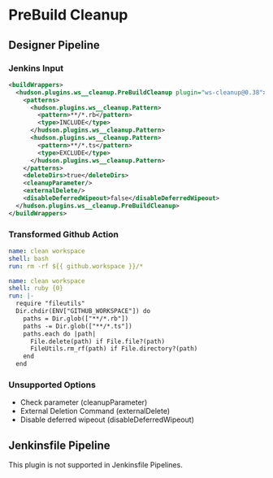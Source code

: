 # PreBuild Cleanup

## Designer Pipeline

### Jenkins Input

```xml
<buildWrappers>
  <hudson.plugins.ws__cleanup.PreBuildCleanup plugin="ws-cleanup@0.38">
    <patterns>
      <hudson.plugins.ws__cleanup.Pattern>
        <pattern>**/*.rb</pattern>
        <type>INCLUDE</type>
      </hudson.plugins.ws__cleanup.Pattern>
      <hudson.plugins.ws__cleanup.Pattern>
        <pattern>**/*.ts</pattern>
        <type>EXCLUDE</type>
      </hudson.plugins.ws__cleanup.Pattern>
    </patterns>
    <deleteDirs>true</deleteDirs>
    <cleanupParameter/>
    <externalDelete/>
    <disableDeferredWipeout>false</disableDeferredWipeout>
  </hudson.plugins.ws__cleanup.PreBuildCleanup>
</buildWrappers>
```

### Transformed Github Action

```yaml
name: clean workspace
shell: bash
run: rm -rf ${{ github.workspace }}/*
```

```yaml
name: clean workspace
shell: ruby {0}
run: |-
  require "fileutils"
  Dir.chdir(ENV["GITHUB_WORKSPACE"]) do
    paths = Dir.glob(["**/*.rb"])
    paths -= Dir.glob(["**/*.ts"])
    paths.each do |path|
      File.delete(path) if File.file?(path)
      FileUtils.rm_rf(path) if File.directory?(path)
    end
  end
```

### Unsupported Options

- Check parameter (cleanupParameter)
- External Deletion Command (externalDelete)
- Disable deferred wipeout (disableDeferredWipeout)

## Jenkinsfile Pipeline

This plugin is not supported in Jenkinsfile Pipelines.
